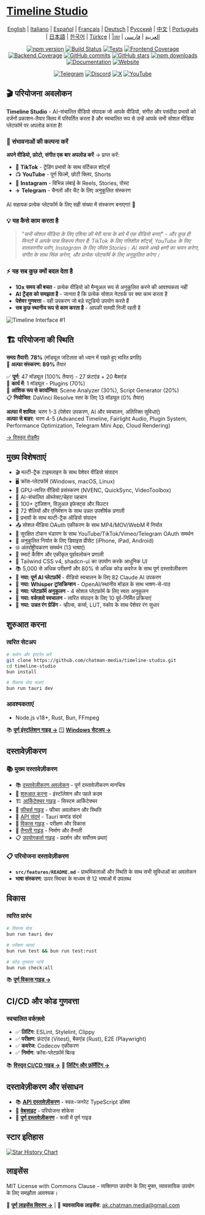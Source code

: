 # [Timeline Studio](https://chatman-media.github.io/timeline-studio/)

<div align="center">

[English](README.md) | [Italiano](README.it.md) | [Español](README.es.md) | [Français](README.fr.md) | [Deutsch](README.de.md) | [Русский](README.ru.md) | [中文](README.zh.md) | [Português](README.pt.md) | [日本語](README.ja.md) | [한국어](README.ko.md) | [Türkçe](README.tr.md) | [ไทย](README.th.md) | [العربية](README.ar.md) | [فارسی](README.fa.md)

[![npm version](https://img.shields.io/npm/v/timeline-studio.svg?style=for-the-badge)](https://www.npmjs.com/package/timeline-studio)
[![Build Status](https://img.shields.io/github/actions/workflow/status/chatman-media/timeline-studio/build.yml?style=for-the-badge&label=build)](https://github.com/chatman-media/timeline-studio/actions/workflows/build.yml)
[![Tests](https://img.shields.io/github/actions/workflow/status/chatman-media/timeline-studio/test-and-coverage.yml?style=for-the-badge&label=tests)](https://github.com/chatman-media/timeline-studio/actions/workflows/test-and-coverage.yml)
[![Frontend Coverage](https://img.shields.io/codecov/c/github/chatman-media/timeline-studio?style=for-the-badge&label=frontend&flag=frontend)](https://codecov.io/gh/chatman-media/timeline-studio)
[![Backend Coverage](https://img.shields.io/codecov/c/github/chatman-media/timeline-studio?style=for-the-badge&label=backend&flag=rust)](https://codecov.io/gh/chatman-media/timeline-studio)
[![GitHub commits](https://img.shields.io/github/commit-activity/m/chatman-media/timeline-studio?style=for-the-badge&label=commits)](https://github.com/chatman-media/timeline-studio/graphs/commit-activity)
[![GitHub stars](https://img.shields.io/github/stars/chatman-media/timeline-studio?style=for-the-badge)](https://github.com/chatman-media/timeline-studio/stargazers)
[![npm downloads](https://img.shields.io/npm/dm/timeline-studio?style=for-the-badge&label=npm%20downloads)](https://www.npmjs.com/package/timeline-studio)
[![Documentation](https://img.shields.io/badge/read-docs-blue?style=for-the-badge)](https://chatman-media.github.io/timeline-studio/api-docs/)
[![Website](https://img.shields.io/badge/visit-website-brightgreen?style=for-the-badge&logo=globe&logoColor=white)](https://chatman-media.github.io/timeline-studio/)

[![Telegram](https://img.shields.io/badge/Join%20Group-Telegram-2CA5E0?style=for-the-badge&logo=telegram&logoColor=white)](https://t.me/timelinestudio)
[![Discord](https://img.shields.io/badge/Chat-on%20Discord-5865F2?style=for-the-badge&logo=discord&logoColor=white)](https://discord.gg/gwJUYxck)
[![X](https://img.shields.io/badge/Follow-@chatman-000000?style=for-the-badge&logo=x&logoColor=white)](https://x.com/chatman_media)
[![YouTube](https://img.shields.io/badge/Subscribe-YouTube-FF0000?style=for-the-badge&logo=youtube&logoColor=white)](https://www.youtube.com/@chatman-media)

</div>

## 🎬 परियोजना अवलोकन

**Timeline Studio** - AI-संचालित वीडियो संपादक जो आपके वीडियो, संगीत और पसंदीदा प्रभावों को दर्जनों प्रकाशन-तैयार क्लिप में परिवर्तित करता है और स्वचालित रूप से उन्हें आपके सभी सोशल मीडिया प्लेटफॉर्म पर अपलोड करता है!

### 🚀 संभावनाओं की कल्पना करें

**अपने वीडियो, फ़ोटो, संगीत एक बार अपलोड करें** → प्राप्त करें:
- 📱 **TikTok** - ट्रेंडिंग प्रभावों के साथ वर्टिकल शॉर्ट्स
- 📺 **YouTube** - पूर्ण फिल्में, छोटी क्लिप, Shorts
- 📸 **Instagram** - विभिन्न लंबाई के Reels, Stories, पोस्ट
- ✈️ **Telegram** - चैनलों और चैट के लिए अनुकूलित संस्करण

AI सहायक प्रत्येक प्लेटफॉर्म के लिए सही संख्या में संस्करण बनाएगा! 🤖

### 💡 यह कैसे काम करता है

> *"सभी सोशल मीडिया के लिए एशिया की मेरी यात्रा के बारे में एक वीडियो बनाएं" - और कुछ ही मिनटों में आपके पास विकल्प तैयार हैं: TikTok के लिए गतिशील शॉर्ट्स, YouTube के लिए वातावरणीय व्लॉग, Instagram के लिए जीवंत Stories। AI सबसे अच्छे क्षणों का चयन करेगा, संगीत के साथ सिंक करेगा, और प्रत्येक प्लेटफॉर्म के लिए अनुकूलित करेगा।*

### ⚡ यह सब कुछ क्यों बदल देता है

- **10x समय की बचत** - प्रत्येक वीडियो को मैन्युअल रूप से अनुकूलित करने की आवश्यकता नहीं
- **AI ट्रेंड्स को समझता है** - जानता है कि प्रत्येक सोशल नेटवर्क पर क्या काम करता है
- **पेशेवर गुणवत्ता** - वही उपकरण जो बड़े स्टूडियो उपयोग करते हैं
- **सब कुछ स्थानीय रूप से काम करता है** - आपकी सामग्री निजी रहती है

![Timeline Interface #1](/public/screen3.png)

## 🏗️ परियोजना की स्थिति

**समग्र तैयारी: 78%** (मॉड्यूल जटिलता को ध्यान में रखते हुए भारित प्रगति)  
**🎯 अल्फा संस्करण: 89%** तैयार

✅ **पूर्ण**: 47 मॉड्यूल (100% तैयार) - 27 फ्रंटएंड + 20 बैकएंड  
🔄 **कार्य में**: 1 मॉड्यूल - Plugins (70%)  
🔧 **आंशिक रूप से कार्यान्वित**: Scene Analyzer (30%), Script Generator (20%)  
📋 **नियोजित**: DaVinci Resolve स्तर के लिए 13 मॉड्यूल (0% तैयार)

**अल्फा में शामिल**: चरण 1-3 (पेशेवर उपकरण, AI और स्वचालन, अतिरिक्त सुविधाएं)  
**अल्फा से बाहर**: चरण 4-5 (Advanced Timeline, Fairlight Audio, Plugin System, Performance Optimization, Telegram Mini App, Cloud Rendering)

[→ विस्तृत रोडमैप](docs-ru/10-roadmap/README.md)

## मुख्य विशेषताएं

- 🎬 मल्टी-ट्रैक टाइमलाइन के साथ पेशेवर वीडियो संपादन
- 🖥️ क्रॉस-प्लेटफॉर्म (Windows, macOS, Linux)
- 🚀 GPU-त्वरित वीडियो प्रसंस्करण (NVENC, QuickSync, VideoToolbox)
- 🤖 AI-संचालित ऑब्जेक्ट/चेहरा पहचान
- 🎨 100+ ट्रांज़िशन, विज़ुअल इफेक्ट्स और फिल्टर
- 📝 72 शैलियों और एनिमेशन के साथ उन्नत उपशीर्षक प्रणाली
- 🎵 प्रभावों के साथ मल्टी-ट्रैक ऑडियो संपादन
- 📤 सोशल मीडिया OAuth एकीकरण के साथ MP4/MOV/WebM में निर्यात
- 🔐 सुरक्षित टोकन भंडारण के साथ YouTube/TikTok/Vimeo/Telegram OAuth समर्थन
- 📱 अनुकूलित निर्यात के लिए डिवाइस प्रीसेट (iPhone, iPad, Android)
- 🌐 अंतर्राष्ट्रीयकरण समर्थन (13 भाषाएं)
- 💾 स्मार्ट कैशिंग और एकीकृत पूर्वावलोकन प्रणाली
- 🎨 Tailwind CSS v4, shadcn-ui का उपयोग करके आधुनिक UI
- 📚 5,000 से अधिक परीक्षणों और 80% से अधिक कोड कवरेज के साथ पूर्ण दस्तावेज़ीकरण
- 🧠 **नया: पूर्ण AI प्लेटफ़ॉर्म** - वीडियो स्वचालन के लिए 82 Claude AI उपकरण
- 🎤 **नया: Whisper ट्रांसक्रिप्शन** - OpenAI/स्थानीय मॉडल के साथ भाषण-से-पाठ
- 📱 **नया: प्लेटफ़ॉर्म अनुकूलन** - 4 सोशल प्लेटफ़ॉर्म के लिए स्वतः अनुकूलन
- 🤖 **नया: वर्कफ़्लो स्वचालन** - त्वरित संपादन के लिए 10 पूर्व-निर्मित प्रक्रियाएं
- 🎨 **नया: उन्नत रंग ग्रेडिंग** - व्हील्स, कर्व्स, LUT, स्कोप के साथ पेशेवर रंग सुधार

## शुरुआत करना

### त्वरित सेटअप

```bash
# क्लोन और इंस्टॉल करें
git clone https://github.com/chatman-media/timeline-studio.git
cd timeline-studio
bun install

# विकास मोड चलाएं
bun run tauri dev
```

### आवश्यकताएं
- Node.js v18+, Rust, Bun, FFmpeg

📚 **[पूर्ण इंस्टॉलेशन गाइड →](docs-ru/01-getting-started/README.md)**
🪟 **[Windows सेटअप →](docs-ru/06-deployment/platforms/windows-build.md)**

## दस्तावेज़ीकरण

### 📚 मुख्य दस्तावेज़ीकरण

- 📚 [दस्तावेज़ीकरण अवलोकन](docs-ru/README.md) - पूर्ण दस्तावेज़ीकरण मानचित्र
- 🚀 [शुरुआत करना](docs-ru/01-getting-started/README.md) - इंस्टॉलेशन और पहले कदम
- 🏗️ [आर्किटेक्चर गाइड](docs-ru/02-architecture/README.md) - सिस्टम आर्किटेक्चर
- 🎯 [फीचर्स गाइड](docs-ru/03-features/README.md) - फीचर अवलोकन और स्थिति
- 📡 [API संदर्भ](docs-ru/04-api-reference/README.md) - Tauri कमांड संदर्भ
- 🧪 [विकास गाइड](docs-ru/05-development/README.md) - परीक्षण और विकास
- 🚀 [तैनाती गाइड](docs-ru/06-deployment/README.md) - निर्माण और तैनाती
- 📋 [उपयोगकर्ता गाइड](docs-ru/07-guides/README.md) - प्रदर्शन और सर्वोत्तम प्रथाएं

### 📋 परियोजना दस्तावेज़ीकरण

- **`src/features/README.md`** - प्राथमिकताओं और स्थिति के साथ सभी सुविधाओं का अवलोकन
- **भाषा संस्करण**: ऊपर स्विचर के माध्यम से 12 भाषाओं में उपलब्ध

## विकास

### त्वरित प्रारंभ

```bash
# विकास मोड
bun run tauri dev

# परीक्षण चलाएं
bun run test && bun run test:rust

# कोड गुणवत्ता जांचें
bun run check:all
```

📚 **[पूर्ण विकास गाइड →](docs-ru/05-development/README.md)**

## CI/CD और कोड गुणवत्ता

### स्वचालित वर्कफ़्लो
- ✅ **लिंटिंग**: ESLint, Stylelint, Clippy
- ✅ **परीक्षण**: फ्रंटएंड (Vitest), बैकएंड (Rust), E2E (Playwright)
- ✅ **कवरेज**: Codecov एकीकरण
- ✅ **निर्माण**: क्रॉस-प्लेटफ़ॉर्म बिल्ड

📚 **[विस्तृत CI/CD गाइड →](docs-ru/06-deployment/README.md)**
🔧 **[लिंटिंग और फ़ॉर्मेटिंग →](docs-ru/05-development/linting-and-formatting.md)**

## दस्तावेज़ीकरण और संसाधन

- 📚 [**API दस्तावेज़ीकरण**](https://chatman-media.github.io/timeline-studio/api-docs/) - स्वतः-जनरेट TypeScript डॉक्स
- 🚀 [**वेबसाइट**](https://chatman-media.github.io/timeline-studio/) - परियोजना शोकेस
- 📖 [**पूर्ण दस्तावेज़ीकरण**](docs-ru/README.md) - रूसी में पूर्ण गाइड

## स्टार इतिहास
<a href="https://www.star-history.com/#chatman-media/timeline-studio&Date">
 <picture>
   <source media="(prefers-color-scheme: dark)" srcset="https://api.star-history.com/svg?repos=chatman-media/timeline-studio&type=Date&theme=dark" />
   <source media="(prefers-color-scheme: light)" srcset="https://api.star-history.com/svg?repos=chatman-media/timeline-studio&type=Date" />
   <img alt="Star History Chart" src="https://api.star-history.com/svg?repos=chatman-media/timeline-studio&type=Date" />
 </picture>
</a>

## लाइसेंस

MIT License with Commons Clause - व्यक्तिगत उपयोग के लिए मुफ्त, व्यावसायिक उपयोग के लिए समझौता आवश्यक।

📄 **[पूर्ण लाइसेंस विवरण →](docs-ru/10-legal/license.md)** | 📧 **व्यावसायिक लाइसेंस**: ak.chatman.media@gmail.com